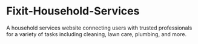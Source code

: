 # Fixit-Household-Services
A household services website connecting users with trusted professionals for a variety of tasks including cleaning, lawn care, plumbing, and more.
